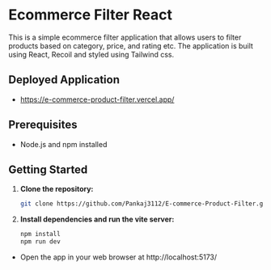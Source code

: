 
# Ecommerce Filter React

This is a simple ecommerce filter application that allows users to filter products based on category, price, and rating etc. The application is built using React, Recoil and styled using Tailwind css.

## Deployed Application
- https://e-commerce-product-filter.vercel.app/


## Prerequisites
- Node.js and npm installed

## Getting Started

1. **Clone the repository:**
	```bash
	git clone https://github.com/Pankaj3112/E-commerce-Product-Filter.git
	```

3. **Install dependencies and run the vite server:**
   ```bash
   npm install
   npm run dev
   ```

- Open the app in your web browser at http://localhost:5173/
